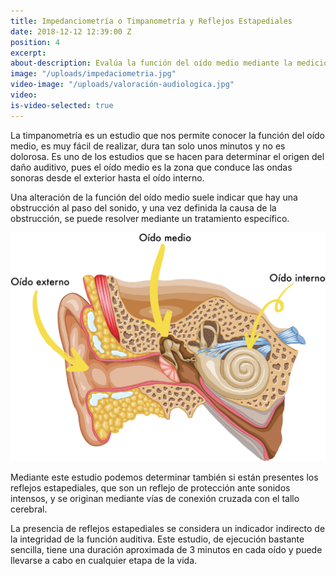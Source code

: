 ```yaml
---
title: Impedanciometría o Timpanometría y Reflejos Estapediales
date: 2018-12-12 12:39:00 Z
position: 4
excerpt:
about-description: Evalúa la función del oído medio mediante la medición de la presión en la caja timpánica y la capacidad vibratoria de la membrana timpánica.
image: "/uploads/impedaciometria.jpg"
video-image: "/uploads/valoración-audiologica.jpg"
video:
is-video-selected: true
---
```


La timpanometría es un estudio que nos permite conocer la función del oído medio, es muy fácil de realizar, dura tan solo unos minutos y no es dolorosa. Es uno de los estudios que se hacen para determinar el origen del daño auditivo, pues el oído medio es la zona que conduce las ondas sonoras desde el exterior hasta el oído interno.  

Una alteración de la función del oído medio suele indicar que hay una obstrucción al paso del sonido, y una vez definida la causa de la obstrucción, se puede resolver mediante un tratamiento específico.

![foto-de-impedanciometria.jpg](/uploads/foto-de-impedanciometria.jpg)

Mediante este estudio podemos determinar también si están presentes los reflejos estapediales, que son un reflejo de protección ante sonidos intensos, y se originan mediante vías de conexión cruzada con el tallo cerebral.


La presencia de reflejos estapediales se considera un indicador indirecto de la integridad de la función auditiva. Este estudio, de ejecución bastante sencilla, tiene una duración aproximada de 3 minutos en cada oído y puede llevarse a cabo en cualquier etapa de la vida.
